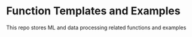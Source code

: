 # Function Templates and Examples

This repo stores ML and data processing related functions and examples

